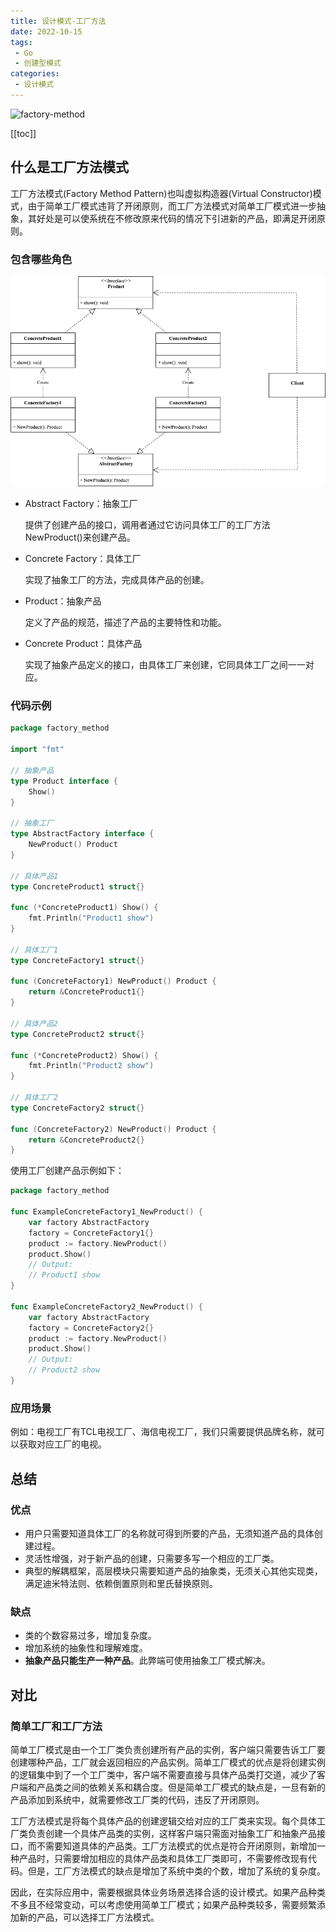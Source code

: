 ```yaml
---
title: 设计模式-工厂方法
date: 2022-10-15
tags:
 - Go
 - 创建型模式
categories:
 - 设计模式
---
```


![factory-method](https://refactoringguru.cn/images/patterns/content/factory-method/factory-method-zh-2x.png)

<!-- more -->

[[toc]]

## 什么是工厂方法模式

工厂方法模式(Factory Method Pattern)也叫虚拟构造器(Virtual Constructor)模式，由于简单工厂模式违背了开闭原则，而工厂方法模式对简单工厂模式进一步抽象，其好处是可以使系统在不修改原来代码的情况下引进新的产品，即满足开闭原则。

### 包含哪些角色

![工厂方法模式](../images/factory-method.png)

- Abstract Factory：抽象工厂

  提供了创建产品的接口，调用者通过它访问具体工厂的工厂方法NewProduct()来创建产品。

- Concrete Factory：具体工厂

  实现了抽象工厂的方法，完成具体产品的创建。

- Product：抽象产品

  定义了产品的规范，描述了产品的主要特性和功能。

- Concrete Product：具体产品

  实现了抽象产品定义的接口，由具体工厂来创建，它同具体工厂之间一一对应。

### 代码示例

```go
package factory_method

import "fmt"

// 抽象产品
type Product interface {
	Show()
}

// 抽象工厂
type AbstractFactory interface {
	NewProduct() Product
}

// 具体产品1
type ConcreteProduct1 struct{}

func (*ConcreteProduct1) Show() {
	fmt.Println("Product1 show")
}

// 具体工厂1
type ConcreteFactory1 struct{}

func (ConcreteFactory1) NewProduct() Product {
	return &ConcreteProduct1{}
}

// 具体产品2
type ConcreteProduct2 struct{}

func (*ConcreteProduct2) Show() {
	fmt.Println("Product2 show")
}

// 具体工厂2
type ConcreteFactory2 struct{}

func (ConcreteFactory2) NewProduct() Product {
	return &ConcreteProduct2{}
}
```

使用工厂创建产品示例如下：

```go
package factory_method

func ExampleConcreteFactory1_NewProduct() {
	var factory AbstractFactory
	factory = ConcreteFactory1{}
	product := factory.NewProduct()
	product.Show()
	// Output:
	// Product1 show
}

func ExampleConcreteFactory2_NewProduct() {
	var factory AbstractFactory
	factory = ConcreteFactory2{}
	product := factory.NewProduct()
	product.Show()
	// Output:
	// Product2 show
}
```

### 应用场景

例如：电视工厂有TCL电视工厂、海信电视工厂，我们只需要提供品牌名称，就可以获取对应工厂的电视。

## 总结

### 优点

- 用户只需要知道具体工厂的名称就可得到所要的产品，无须知道产品的具体创建过程。
- 灵活性增强，对于新产品的创建，只需要多写一个相应的工厂类。
- 典型的解耦框架，高层模块只需要知道产品的抽象类，无须关心其他实现类，满足迪米特法则、依赖倒置原则和里氏替换原则。

### 缺点

- 类的个数容易过多，增加复杂度。
- 增加系统的抽象性和理解难度。
- **抽象产品只能生产一种产品**。此弊端可使用抽象工厂模式解决。

## 对比

### 简单工厂和工厂方法

简单工厂模式是由一个工厂类负责创建所有产品的实例，客户端只需要告诉工厂要创建哪种产品，工厂就会返回相应的产品实例。简单工厂模式的优点是将创建实例的逻辑集中到了一个工厂类中，客户端不需要直接与具体产品类打交道，减少了客户端和产品类之间的依赖关系和耦合度。但是简单工厂模式的缺点是，一旦有新的产品添加到系统中，就需要修改工厂类的代码，违反了开闭原则。

工厂方法模式是将每个具体产品的创建逻辑交给对应的工厂类来实现。每个具体工厂类负责创建一个具体产品类的实例，这样客户端只需面对抽象工厂和抽象产品接口，而不需要知道具体的产品类。工厂方法模式的优点是符合开闭原则，新增加一种产品时，只需要增加相应的具体产品类和具体工厂类即可，不需要修改现有代码。但是，工厂方法模式的缺点是增加了系统中类的个数，增加了系统的复杂度。

因此，在实际应用中，需要根据具体业务场景选择合适的设计模式。如果产品种类不多且不经常变动，可以考虑使用简单工厂模式；如果产品种类较多，需要频繁添加新的产品，可以选择工厂方法模式。
